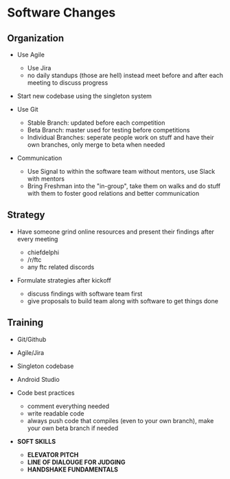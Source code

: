 # Software Changes

## Organization

- Use Agile
	- Use Jira
	- no daily standups (those are hell) instead meet before and after each meeting to discuss progress

- Start new codebase using the singleton system

- Use Git
	- Stable Branch: updated before each competition
	- Beta Branch: master used for testing before competitions
	- Individual Branches: seperate people work on stuff and have their own branches, only merge to beta when needed

- Communication
	- Use Signal to within the software team without mentors, use Slack with mentors
	- Bring Freshman into the "in-group", take them on walks and do stuff with them to foster good relations and better communication

## Strategy

- Have someone grind online resources and present their findings after every meeting
	- chiefdelphi
	- /r/ftc
	- any ftc related discords

- Formulate strategies after kickoff
	- discuss findings with software team first
	- give proposals to build team along with software to get things done

## Training

- Git/Github

- Agile/Jira

- Singleton codebase

- Android Studio

- Code best practices
	- comment everything needed
	- write readable code
	- always push code that compiles (even to your own branch), make your own beta branch if needed

- **SOFT SKILLS**
	- **ELEVATOR PITCH**
	- **LINE OF DIALOUGE FOR JUDGING**
	- **HANDSHAKE FUNDAMENTALS**